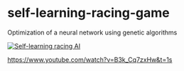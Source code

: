 # self-learning-racing-game
Optimization of a neural network using genetic algorithms

[![Self-learning racing AI](http://img.youtube.com/vi/B3k_Cq7zxHw/0.jpg)](http://www.youtube.com/watch?v=B3k_Cq7zxHw "Self-learning racing AI")



https://www.youtube.com/watch?v=B3k_Cq7zxHw&t=1s
